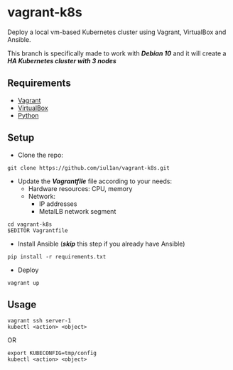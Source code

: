 # vagrant-k8s
Deploy a local vm-based Kubernetes cluster using Vagrant, VirtualBox and Ansible.

This branch is specifically made to work with ***Debian 10*** and it will create a ***HA Kubernetes cluster with 3 nodes***

## Requirements
- [Vagrant](https://www.vagrantup.com/downloads)
- [VirtualBox](https://www.virtualbox.org/wiki/Downloads)
- [Python](https://www.python.org/downloads/)

## Setup
- Clone the repo:
```
git clone https://github.com/iul1an/vagrant-k8s.git
```

- Update the ***Vagrantfile*** file according to your needs:
  - Hardware resources: CPU, memory
  - Network:
    - IP addresses
    - MetalLB network segment
```
cd vagrant-k8s
$EDITOR Vagrantfile
```
- Install Ansible (***skip*** this step if you already have Ansible)

```
pip install -r requirements.txt
```


- Deploy
```
vagrant up
```

## Usage
```
vagrant ssh server-1
kubectl <action> <object>
```
OR
```
export KUBECONFIG=tmp/config
kubectl <action> <object>
```
